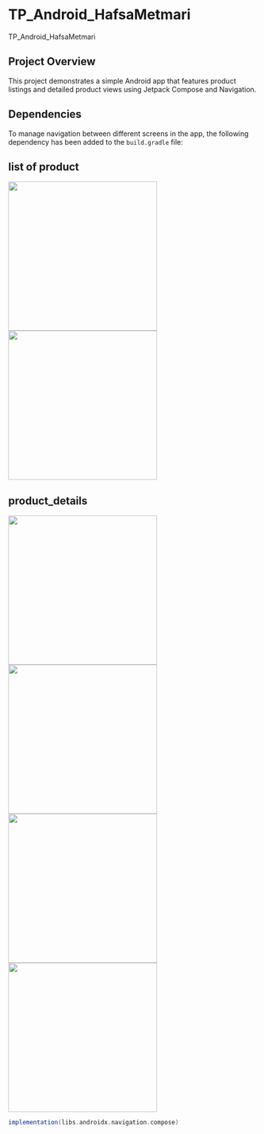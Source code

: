 # TP_Android_HafsaMetmari
 TP_Android_HafsaMetmari

## Project Overview

This project demonstrates a simple Android app that features product listings and detailed product views using Jetpack Compose and Navigation.

## Dependencies

To manage navigation between different screens in the app, the following dependency has been added to the `build.gradle` file:

## list of product

<img src="https://github.com/user-attachments/assets/291c4e5b-1919-490a-80c5-28f1e732198c" width="300"/>
<img src="https://github.com/user-attachments/assets/1a71d37f-6079-4f8c-aa17-f6175d419121" width="300"/>

## product_details

<img src="https://github.com/user-attachments/assets/36b2f39d-f716-44e0-8be7-1ec412f3ce99" width="300"/>
<img src="https://github.com/user-attachments/assets/d39e3a78-f35f-450c-906a-f63f2922d616" width="300"/>

<img src="https://github.com/user-attachments/assets/bc2d4d25-b8b3-4d9a-9ba5-5df10e0cab63" width="300"/>
<img src="https://github.com/user-attachments/assets/7de44235-301a-4fed-9a4b-e25ba8739bbe" width="300"/>


```gradle
implementation(libs.androidx.navigation.compose)




